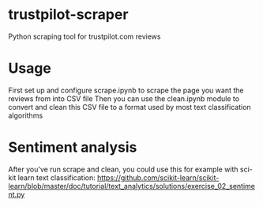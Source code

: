 # trustpilot-scraper
Python scraping tool for trustpilot.com reviews

# Usage
First set up and configure scrape.ipynb to scrape the page you want the reviews from into CSV file
Then you can use the clean.ipynb module to convert and clean this CSV file to a format used by most text classification algorithms

# Sentiment analysis
After you've run scrape and clean, you could use this for example with sci-kit learn text classification: 
https://github.com/scikit-learn/scikit-learn/blob/master/doc/tutorial/text_analytics/solutions/exercise_02_sentiment.py
